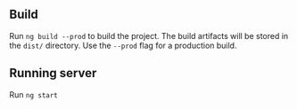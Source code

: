 ## Build

Run `ng build --prod` to build the project. The build artifacts will be stored in the `dist/` directory. Use the `--prod` flag for a production build.

## Running server

Run `ng start` 

